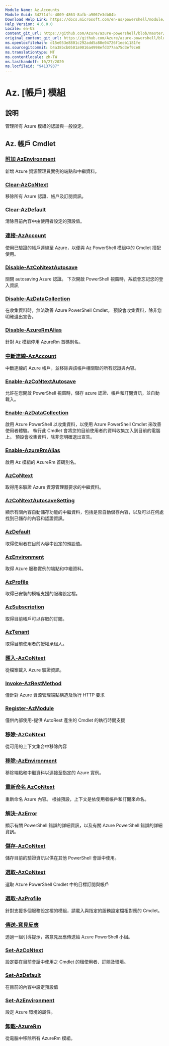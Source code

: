 ```yaml
---
Module Name: Az.Accounts
Module Guid: 342714fc-4009-4863-8afb-a9067e3db04b
Download Help Link: https://docs.microsoft.com/en-us/powershell/module/az.accounts
Help Version: 4.6.0.0
Locale: en-US
content_git_url: https://github.com/Azure/azure-powershell/blob/master/src/Accounts/Accounts/help/Az.Accounts.md
original_content_git_url: https://github.com/Azure/azure-powershell/blob/master/src/Accounts/Accounts/help/Az.Accounts.md
ms.openlocfilehash: d15e053e8801c292add5a80e04726f1eeb1181fe
ms.sourcegitcommit: b4a38bcb0501a9016a4998efd377aa75d3ef9ce8
ms.translationtype: MT
ms.contentlocale: zh-TW
ms.lasthandoff: 10/27/2020
ms.locfileid: "94137937"
---
```

# Az. [帳戶] 模組
## 說明
管理所有 Azure 模組的認證與一般設定。

## Az. 帳戶 Cmdlet
### [附加 AzEnvironment](Add-AzEnvironment.md)
新增 Azure 資源管理員實例的端點和中繼資料。

### [Clear-AzCoNtext](Clear-AzContext.md)
移除所有 Azure 認證、帳戶及訂閱資訊。

### [Clear-AzDefault](Clear-AzDefault.md)
清除目前內容中由使用者設定的預設值。

### [連接-AzAccount](Connect-AzAccount.md)
使用已驗證的帳戶連線至 Azure，以便與 Az PowerShell 模組中的 Cmdlet 搭配使用。

### [Disable-AzCoNtextAutosave](Disable-AzContextAutosave.md)
關閉 autosaving Azure 認證。  下次開啟 PowerShell 視窗時，系統會忘記您的登入資訊

### [Disable-AzDataCollection](Disable-AzDataCollection.md)
在收集資料時，無法改善 Azure PowerShell Cmdlet。 預設會收集資料，除非您明確退出宣告。

### [Disable-AzureRmAlias](Disable-AzureRmAlias.md)
針對 Az 模組停用 AzureRm 首碼別名。

### [中斷連線-AzAccount](Disconnect-AzAccount.md)
中斷連線的 Azure 帳戶，並移除與該帳戶相關聯的所有認證與內容。

### [Enable-AzCoNtextAutosave](Enable-AzContextAutosave.md)
允許在您開啟 PowerShell 視窗時，儲存 azure 認證、帳戶和訂閱資訊，並自動載入。 

### [Enable-AzDataCollection](Enable-AzDataCollection.md)
啟用 Azure PowerShell 以收集資料，以使用 Azure PowerShell Cmdlet 來改善使用者體驗。 執行此 Cmdlet 會將您的目前使用者的資料收集加入到目前的電腦上。 預設會收集資料，除非您明確退出宣告。

### [Enable-AzureRmAlias](Enable-AzureRmAlias.md)
啟用 Az 模組的 AzureRm 首碼別名。

### [AzCoNtext](Get-AzContext.md)
取得用來驗證 Azure 資源管理器要求的中繼資料。

### [AzCoNtextAutosaveSetting](Get-AzContextAutosaveSetting.md)
顯示有關內容自動儲存功能的中繼資料，包括是否自動儲存內容，以及可以在何處找到已儲存的內容和認證資訊。

### [AzDefault](Get-AzDefault.md)
取得使用者在目前內容中設定的預設值。

### [AzEnvironment](Get-AzEnvironment.md)
取得 Azure 服務實例的端點和中繼資料。

### [AzProfile](Get-AzProfile.md)
取得已安裝的模組支援的服務設定檔。

### [AzSubscription](Get-AzSubscription.md)
取得目前帳戶可以存取的訂閱。

### [AzTenant](Get-AzTenant.md)
取得目前使用者的授權承租人。

### [匯入-AzCoNtext](Import-AzContext.md)
從檔案載入 Azure 驗證資訊。

### [Invoke-AzRestMethod](Invoke-AzRestMethod.md)
僅針對 Azure 資源管理端點構造及執行 HTTP 要求

### [Register-AzModule](Register-AzModule.md)
僅供內部使用-提供 AutoRest 產生的 Cmdlet 的執行時間支援

### [移除-AzCoNtext](Remove-AzContext.md)
從可用的上下文集合中移除內容

### [移除-AzEnvironment](Remove-AzEnvironment.md)
移除端點和中繼資料以連接至指定的 Azure 實例。

### [重新命名 AzCoNtext](Rename-AzContext.md)
重新命名 Azure 內容。  根據預設，上下文是依使用者帳戶和訂閱來命名。

### [解決-AzError](Resolve-AzError.md)
顯示有關 PowerShell 錯誤的詳細資訊，以及有關 Azure PowerShell 錯誤的詳細資訊。

### [儲存-AzCoNtext](Save-AzContext.md)
儲存目前的驗證資訊以供在其他 PowerShell 會話中使用。

### [選取-AzCoNtext](Select-AzContext.md)
選取 Azure PowerShell Cmdlet 中的目標訂閱與帳戶

### [選取-AzProfile](Select-AzProfile.md)
針對支援多個服務設定檔的模組，請載入與指定的服務設定檔相對應的 Cmdlet。

### [傳送-意見反應](Send-Feedback.md)
透過一組引導提示，將意見反應傳送給 Azure PowerShell 小組。

### [Set-AzCoNtext](Set-AzContext.md)
設定要在目前會話中使用之 Cmdlet 的租使用者、訂閱及環境。

### [Set-AzDefault](Set-AzDefault.md)
在目前的內容中設定預設值

### [Set-AzEnvironment](Set-AzEnvironment.md)
設定 Azure 環境的屬性。

### [卸載-AzureRm](Uninstall-AzureRm.md)
從電腦中移除所有 AzureRm 模組。

